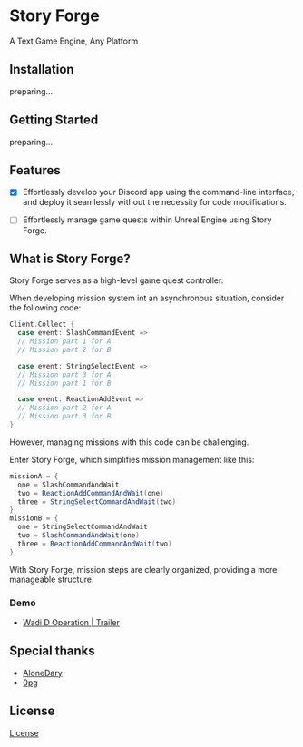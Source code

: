 # Story Forge

A Text Game Engine, Any Platform

## Installation

preparing...

## Getting Started

preparing...


## Features
- [x] Effortlessly develop your Discord app using the command-line interface, and deploy it seamlessly without the necessity for code modifications.
- [ ] Effortlessly manage game quests within Unreal Engine using Story Forge.



## What is Story Forge?
Story Forge serves as a high-level game quest controller.

When developing mission system int an asynchronous situation, consider the following code: 
```scala
Client.Collect {
  case event: SlashCommandEvent =>
  // Mission part 1 for A
  // Mission part 2 for B

  case event: StringSelectEvent =>
  // Mission part 3 for A
  // Mission part 1 for B

  case event: ReactionAddEvent =>
  // Mission part 2 for A
  // Mission part 3 for B
}
```
However, managing missions with this code can be challenging.

Enter Story Forge, which simplifies mission management like this:
```scala
missionA = {
  one = SlashCommandAndWait
  two = ReactionAddCommandAndWait(one)
  three = StringSelectCommandAndWait(two)
}
missionB = {
  one = StringSelectCommandAndWait
  two = SlashCommandAndWait(one)
  three = ReactionAddCommandAndWait(two)
}
```
With Story Forge, mission steps are clearly organized, providing a more manageable structure.


### Demo
- [Wadi D Operation | Trailer](https://www.youtube.com/watch?v=o6OABgB9C3w)

## Special thanks
- [AloneDary](https://github.com/AloneDary)
- [0pg](https://github.com/0pg)

## License

[License](LICENSE)
